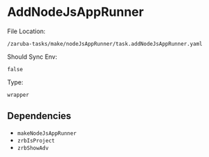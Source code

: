 
# AddNodeJsAppRunner

File Location:

    /zaruba-tasks/make/nodeJsAppRunner/task.addNodeJsAppRunner.yaml

Should Sync Env:

    false

Type:

    wrapper


## Dependencies

* `makeNodeJsAppRunner`
* `zrbIsProject`
* `zrbShowAdv`